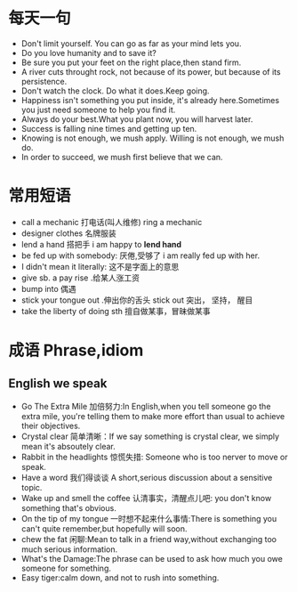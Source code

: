# 每天一句
* Don't limit yourself. You can go as far as your mind lets you.
* Do you love humanity and to save it?
* Be sure you put your feet on the right place,then stand firm.
* A river cuts throught rock, not because of its power, but because of its persistence.
* Don't watch the clock. Do what it does.Keep going.
* Happiness isn't something you put inside, it's already here.Sometimes you just need someone to help you find it.
* Always do your best.What you plant now, you will harvest later.
* Success is falling nine times and getting up ten.
* Knowing is not enough, we mush apply. Willing is not enough, we mush do.
* In order to succeed, we mush first believe that we can.

# 常用短语
* call a mechanic 打电话(叫人维修) ring a mechanic 
* designer clothes 名牌服装
* lend a hand 搭把手  i am happy to **lend hand**
* be fed up with somebody: 厌倦,受够了 i am really fed up with her.
* I didn't mean it literally: 这不是字面上的意思
* give sb. a pay rise .给某人涨工资
* bump into 偶遇
* stick your tongue out .伸出你的舌头 stick out 突出， 坚持， 醒目
* take the liberty of doing sth 擅自做某事，冒昧做某事

# 成语 Phrase,idiom

## English we speak

* Go The Extra Mile 加倍努力:In English,when you tell someone go the extra mile, you're telling them to make more effort than usual to achieve their objectives.
* Crystal clear 简单清晰：If we say something is crystal clear, we simply mean it's absoutely clear.
* Rabbit in the headlights 惊慌失措: Someone who is too nerver to move or speak.
* Have a word 我们得谈谈 A short,serious discussion about a sensitive topic.
* Wake up and smell the coffee 认清事实，清醒点儿吧: you don't know something that's obvious.
* On the tip of my tongue 一时想不起来什么事情:There is something you can't quite remember,but hopefully will soon.
* chew the fat 闲聊:Mean to talk in a friend way,without exchanging too much serious information.
* What's the Damage:The phrase can be used to ask how much you owe someone for something.
* Easy tiger:calm down, and not to rush into something.
